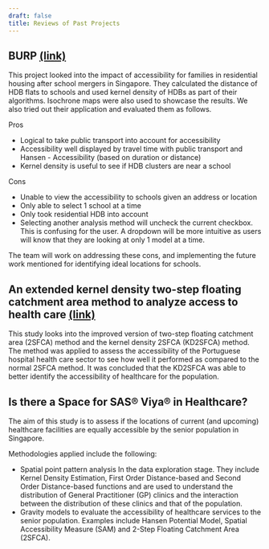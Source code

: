 ```yaml
---
draft: false
title: Reviews of Past Projects
---
```


## BURP [(link)](https://wiki.smu.edu.sg/1819t2is415/BURP_Project_Details)
This project looked into the impact of accessibility for families in residential housing after school mergers in Singapore. They calculated the distance of HDB flats to schools and used kernel density of HDBs as part of their algorithms. Isochrone maps were also used to showcase the results. We also tried out their application and evaluated them as follows.

Pros

- Logical to take public transport into account for accessibility
- Accessibility well displayed by travel time with public transport and Hansen - Accessibility (based on duration or distance)
- Kernel density is useful to see if HDB clusters are near a school 

Cons

- Unable to view the accessibility to schools given an address or location
- Only able to select 1 school at a time
- Only took residential HDB into account
- Selecting another analysis method will uncheck the current checkbox. This is confusing for the user. A dropdown will be more intuitive as users will know that they are looking at only 1 model at a time.

The team will work on addressing these cons, and implementing the future work mentioned for identifying ideal locations for schools.

## An extended kernel density two-step floating catchment area method to analyze access to health care [(link)](https://journals-sagepub-com.libproxy.smu.edu.sg/doi/pdf/10.1068/b120050p)
This study looks into the improved version of two-step floating catchment area (2SFCA) method and the kernel density 2SFCA (KD2SFCA) method. The method was applied to assess the accessibility of the Portuguese hospital health care sector to see how well it performed as compared to the normal 2SFCA method. It was concluded that the KD2SFCA was able to better identify the accessibility of healthcare for the population. 

## Is there a Space for SAS® Viya® in Healthcare?
The aim of this study is to assess if the locations of current (and upcoming) healthcare facilities are equally accessible by the senior population in Singapore. 

Methodologies applied include the following: 

- Spatial point pattern analysis In the data exploration stage. They include Kernel Density Estimation, First Order Distance-based and Second Order Distance-based functions and are used to understand the distribution of General Practitioner (GP) clinics and the interaction between the distribution of these clinics and that of the population.
- Gravity models to evaluate the accessibility of healthcare services to the senior population. Examples include Hansen Potential Model, Spatial Accessibility Measure (SAM) and 2-Step Floating Catchment Area (2SFCA). 

